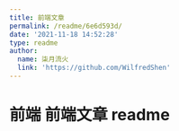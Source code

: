 ```yaml
---
title: 前端文章
permalink: /readme/6e6d593d/
date: '2021-11-18 14:52:28'
type: readme
author:
  name: 柒月流火
  link: 'https://github.com/WilfredShen'
---
```

# 前端 前端文章 readme

